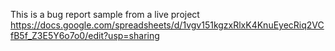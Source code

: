 This is a bug report sample from a live project
https://docs.google.com/spreadsheets/d/1vgv151kgzxRlxK4KnuEyecRiq2VCfB5f_Z3E5Y6o7o0/edit?usp=sharing
